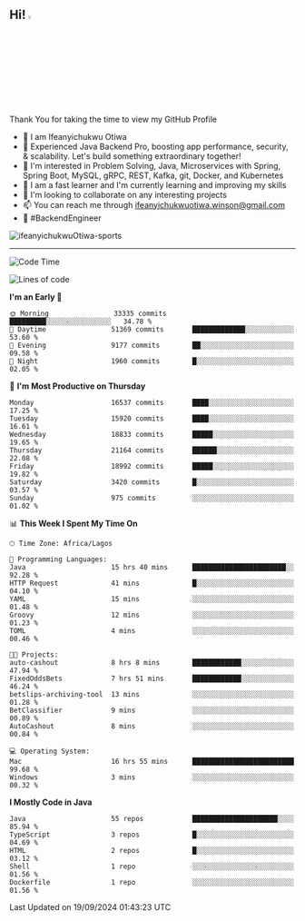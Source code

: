 <!-- BLOG-POST-LIST:START --><!-- BLOG-POST-LIST:END -->

## Hi! <img src="https://media.giphy.com/media/hvRJCLFzcasrR4ia7z/giphy.gif" width="4%"> 

Thank You for taking the time to view my GitHub Profile

- 👋 I am Ifeanyichukwu Otiwa
- 🚀 Experienced Java Backend Pro, boosting app performance, security, & scalability. Let's build something extraordinary together!
- 👀 I'm interested in Problem Solving, Java, Microservices with Spring, Spring Boot, MySQL, gRPC, REST, Kafka, git, Docker, and Kubernetes
- 🌱 I am a fast learner and I'm currently learning and improving my skills
- 💞️ I'm looking to collaborate on any interesting projects
- 📫 You can reach me through ifeanyichukwuotiwa.winson@gmail.com
- 🚀 #BackendEngineer

<p align="left" marginTop="10px"> <img src="https://komarev.com/ghpvc/?username=ifeanyichukwuOtiwa-sports&label=Profile%20views&color=0e75b6&style=for-the-badge" alt="ifeanyichukwuOtiwa-sports" /> </p>

***

<!--START_SECTION:waka-->
![Code Time](http://img.shields.io/badge/Code%20Time-2%2C903%20hrs%2029%20mins-blue)

![Lines of code](https://img.shields.io/badge/From%20Hello%20World%20I%27ve%20Written-23.2%20million%20lines%20of%20code-blue)

**I'm an Early 🐤** 

```text
🌞 Morning                33335 commits       █████████░░░░░░░░░░░░░░░░   34.78 % 
🌆 Daytime                51369 commits       █████████████░░░░░░░░░░░░   53.60 % 
🌃 Evening                9177 commits        ██░░░░░░░░░░░░░░░░░░░░░░░   09.58 % 
🌙 Night                  1960 commits        █░░░░░░░░░░░░░░░░░░░░░░░░   02.05 % 
```
📅 **I'm Most Productive on Thursday** 

```text
Monday                   16537 commits       ████░░░░░░░░░░░░░░░░░░░░░   17.25 % 
Tuesday                  15920 commits       ████░░░░░░░░░░░░░░░░░░░░░   16.61 % 
Wednesday                18833 commits       █████░░░░░░░░░░░░░░░░░░░░   19.65 % 
Thursday                 21164 commits       ██████░░░░░░░░░░░░░░░░░░░   22.08 % 
Friday                   18992 commits       █████░░░░░░░░░░░░░░░░░░░░   19.82 % 
Saturday                 3420 commits        █░░░░░░░░░░░░░░░░░░░░░░░░   03.57 % 
Sunday                   975 commits         ░░░░░░░░░░░░░░░░░░░░░░░░░   01.02 % 
```


📊 **This Week I Spent My Time On** 

```text
🕑︎ Time Zone: Africa/Lagos

💬 Programming Languages: 
Java                     15 hrs 40 mins      ███████████████████████░░   92.28 % 
HTTP Request             41 mins             █░░░░░░░░░░░░░░░░░░░░░░░░   04.10 % 
YAML                     15 mins             ░░░░░░░░░░░░░░░░░░░░░░░░░   01.48 % 
Groovy                   12 mins             ░░░░░░░░░░░░░░░░░░░░░░░░░   01.23 % 
TOML                     4 mins              ░░░░░░░░░░░░░░░░░░░░░░░░░   00.46 % 

🐱‍💻 Projects: 
auto-cashout             8 hrs 8 mins        ████████████░░░░░░░░░░░░░   47.94 % 
FixedOddsBets            7 hrs 51 mins       ████████████░░░░░░░░░░░░░   46.24 % 
betslips-archiving-tool  13 mins             ░░░░░░░░░░░░░░░░░░░░░░░░░   01.28 % 
BetClassifier            9 mins              ░░░░░░░░░░░░░░░░░░░░░░░░░   00.89 % 
AutoCashout              8 mins              ░░░░░░░░░░░░░░░░░░░░░░░░░   00.84 % 

💻 Operating System: 
Mac                      16 hrs 55 mins      █████████████████████████   99.68 % 
Windows                  3 mins              ░░░░░░░░░░░░░░░░░░░░░░░░░   00.32 % 
```

**I Mostly Code in Java** 

```text
Java                     55 repos            █████████████████████░░░░   85.94 % 
TypeScript               3 repos             █░░░░░░░░░░░░░░░░░░░░░░░░   04.69 % 
HTML                     2 repos             █░░░░░░░░░░░░░░░░░░░░░░░░   03.12 % 
Shell                    1 repo              ░░░░░░░░░░░░░░░░░░░░░░░░░   01.56 % 
Dockerfile               1 repo              ░░░░░░░░░░░░░░░░░░░░░░░░░   01.56 % 
```




 Last Updated on 19/09/2024 01:43:23 UTC
<!--END_SECTION:waka-->

<!--
<p align="center">
![trophy](https://github-profile-trophy.vercel.app/?username=ifeanyichukwuOtiwa-sports&theme=onedark) (https://github.com/ryo-ma/github-profile-trophy)
</p>
-->

<!---
ifeanyi-otiwa/ifeanyi-otiwa is a ✨ special ✨ repository because its `README.md` (this file) appears on your GitHub profile.
You can click the Preview link to take a look at your changes.
--->
